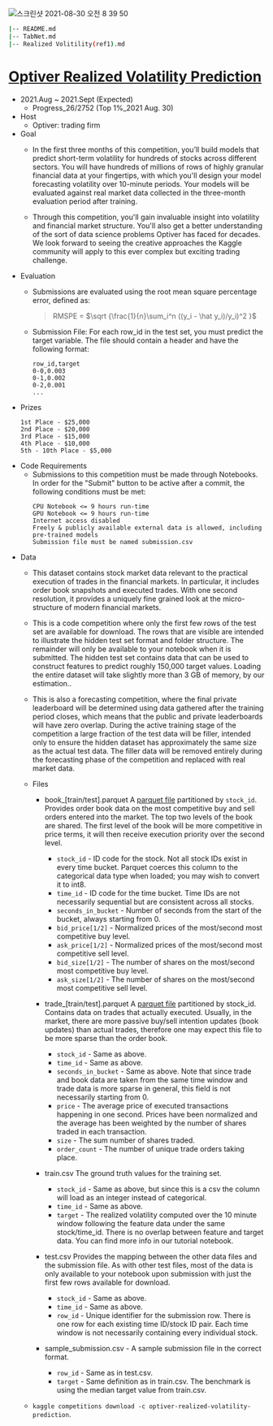 ![스크린샷 2021-08-30 오전 8 39 50](https://user-images.githubusercontent.com/58493928/131365851-7d1b509e-3715-4dc5-b90a-7859995c3960.png)

```bash
|-- README.md
|-- TabNet.md
|-- Realized Volitility(ref1).md
```

# [Optiver Realized Volatility Prediction](https://www.kaggle.com/c/optiver-realized-volatility-prediction/overview/description)
- 2021.Aug ~ 2021.Sept (Expected)
  - Progress_26/2752 (Top 1%_2021 Aug. 30)
- Host
  - Optiver: trading firm
- Goal
  - In the first three months of this competition, you’ll build models that predict short-term volatility for hundreds of stocks across different sectors. You will have hundreds of millions of rows of highly granular financial data at your fingertips, with which you'll design your model forecasting volatility over 10-minute periods. Your models will be evaluated against real market data collected in the three-month evaluation period after training.

  - Through this competition, you'll gain invaluable insight into volatility and financial market structure. You'll also get a better understanding of the sort of data science problems Optiver has faced for decades. We look forward to seeing the creative approaches the Kaggle community will apply to this ever complex but exciting trading challenge. 
- Evaluation
  - Submissions are evaluated using the root mean square percentage error, defined as:   
    > RMSPE = $\sqrt {\frac{1}{n}\sum_i^n ((y_i - \hat y_i)/y_i)^2 }$ 

  - Submission File: For each row_id in the test set, you must predict the target variable. The file should contain a header and have the following format:
    ```
    row_id,target
    0-0,0.003
    0-1,0.002
    0-2,0.001
    ...
    ```
- Prizes
    ```
    1st Place - $25,000
	2nd Place - $20,000
	3rd Place - $15,000
	4th Place - $10,000
	5th - 10th Place - $5,000
    ```
- Code Requirements
  - Submissions to this competition must be made through Notebooks. In order for the "Submit" button to be active after a commit, the following conditions must be met:
    ```
    CPU Notebook <= 9 hours run-time
    GPU Notebook <= 9 hours run-time
    Internet access disabled
    Freely & publicly available external data is allowed, including pre-trained models
    Submission file must be named submission.csv
    ```
- Data
  - This dataset contains stock market data relevant to the practical execution of trades in the financial markets. In particular, it includes order book snapshots and executed trades. With one second resolution, it provides a uniquely fine grained look at the micro-structure of modern financial markets.

  - This is a code competition where only the first few rows of the test set are available for download. The rows that are visible are intended to illustrate the hidden test set format and folder structure. The remainder will only be available to your notebook when it is submitted. The hidden test set contains data that can be used to construct features to predict roughly 150,000 target values. Loading the entire dataset will take slightly more than 3 GB of memory, by our estimation..

  - This is also a forecasting competition, where the final private leaderboard will be determined using data gathered after the training period closes, which means that the public and private leaderboards will have zero overlap. During the active training stage of the competition a large fraction of the test data will be filler, intended only to ensure the hidden dataset has approximately the same size as the actual test data. The filler data will be removed entirely during the forecasting phase of the competition and replaced with real market data.
  - Files
    - book_[train/test].parquet A [parquet file](https://arrow.apache.org/docs/python/parquet.html) partitioned by `stock_id`. Provides order book data on the most competitive buy and sell orders entered into the market. The top two levels of the book are shared. The first level of the book will be more competitive in price terms, it will then receive execution priority over the second level.
		
		* `stock_id` - ID code for the stock. Not all stock IDs exist in every time bucket. Parquet coerces this column to the categorical data type when loaded; you may wish to convert it to int8.
		* `time_id` - ID code for the time bucket. Time IDs are not necessarily sequential but are consistent across all stocks.
		* `seconds_in_bucket` - Number of seconds from the start of the bucket, always starting from 0.
		* `bid_price[1/2]` - Normalized prices of the most/second most competitive buy level.
		* `ask_price[1/2]` - Normalized prices of the most/second most competitive sell level.
		* `bid_size[1/2]` - The number of shares on the most/second most competitive buy level.
		* `ask_size[1/2]` - The number of shares on the most/second most competitive sell level.
	- trade_[train/test].parquet A [parquet file](https://arrow.apache.org/docs/python/parquet.html) partitioned by stock_id. Contains data on trades that actually executed. Usually, in the market, there are more passive buy/sell intention updates (book updates) than actual trades, therefore one may expect this file to be more sparse than the order book.
    	* `stock_id` - Same as above.
		* `time_id` - Same as above.
		* `seconds_in_bucket` - Same as above. Note that since trade and book data are taken from the same time window and trade data is more sparse in general, this field is not necessarily starting from 0.
		* `price` - The average price of executed transactions happening in one second. Prices have been normalized and the average has been weighted by the number of shares traded in each transaction.
		* `size` - The sum number of shares traded.
		* `order_count` - The number of unique trade orders taking place.
	- train.csv The ground truth values for the training set.
		* `stock_id` - Same as above, but since this is a csv the column will load as an integer instead of categorical.
		* `time_id` - Same as above.
		* `target` - The realized volatility computed over the 10 minute window following the feature data under the same stock/time_id. There is no overlap between feature and target data. You can find more info in our tutorial notebook.
	- test.csv Provides the mapping between the other data files and the submission file. As with other test files, most of the data is only available to your notebook upon submission with just the first few rows available for download.
		* `stock_id` - Same as above.
		* `time_id` - Same as above.
		* `row_id` - Unique identifier for the submission row. There is one row for each existing time ID/stock ID pair. Each time window is not necessarily containing every individual stock.
	- sample_submission.csv - A sample submission file in the correct format.
		* `row_id` - Same as in test.csv.
		* `target` - Same definition as in train.csv. The benchmark is using the median target value from train.csv.
  - `kaggle competitions download -c optiver-realized-volatility-prediction`.
